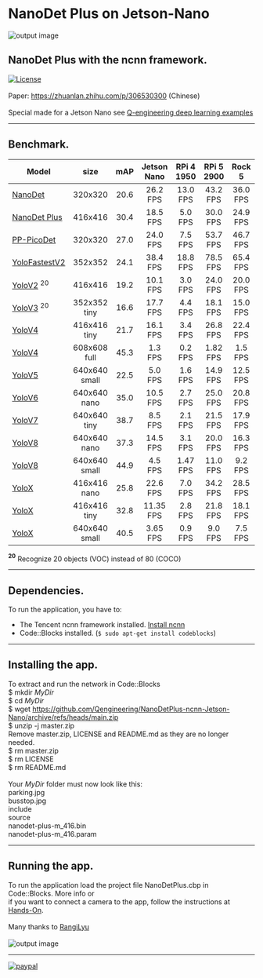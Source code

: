 # NanoDet Plus on Jetson-Nano
![output image]( https://qengineering.eu/images/Parking_out_NanoDetPlus.jpg )
## NanoDet Plus with the ncnn framework. <br/>
[![License](https://img.shields.io/badge/License-BSD%203--Clause-blue.svg)](https://opensource.org/licenses/BSD-3-Clause)<br/><br/>
Paper: https://zhuanlan.zhihu.com/p/306530300 (Chinese)<br/><br/>
Special made for a Jetson Nano see [Q-engineering deep learning examples](https://qengineering.eu/deep-learning-examples-on-raspberry-32-64-os.html)

------------

## Benchmark.
| Model  | size | mAP | Jetson Nano | RPi 4 1950 | RPi 5 2900 | Rock 5 | 
| ------------- | :-----:  | :-----:  | :-------------:  | :-------------: | :-----: | :-----: |
| [NanoDet](https://github.com/Qengineering/NanoDet-ncnn-Jetson-Nano) | 320x320 | 20.6  |  26.2 FPS | 13.0 FPS | 43.2 FPS |36.0 FPS |
| [NanoDet Plus](https://github.com/Qengineering/NanoDetPlus-ncnn-Jetson-Nano) | 416x416 | 30.4  |  18.5 FPS | 5.0 FPS | 30.0 FPS | 24.9 FPS |
| [PP-PicoDet](https://github.com/Qengineering/PP-PicoDet-ncnn-Raspberry-Pi-4) | 320x320 | 27.0  |  24.0 FPS | 7.5 FPS | 53.7 FPS | 46.7 FPS |
| [YoloFastestV2](https://github.com/Qengineering/YoloFastestV2-ncnn-Jetson-Nano) | 352x352 | 24.1 |  38.4 FPS | 18.8 FPS | 78.5 FPS | 65.4 FPS | 
| [YoloV2](https://github.com/Qengineering/YoloV2-ncnn-Jetson-Nano) <sup>20</sup>| 416x416 | 19.2 |  10.1 FPS | 3.0 FPS | 24.0 FPS | 20.0 FPS | 
| [YoloV3](https://github.com/Qengineering/YoloV3-ncnn-Jetson-Nano) <sup>20</sup>| 352x352 tiny | 16.6 | 17.7 FPS | 4.4 FPS | 18.1 FPS | 15.0 FPS | 
| [YoloV4](https://github.com/Qengineering/YoloV4-ncnn-Jetson-Nano) | 416x416 tiny | 21.7 | 16.1 FPS | 3.4 FPS | 26.8 FPS | 22.4 FPS | 
| [YoloV4](https://github.com/Qengineering/YoloV4-ncnn-Jetson-Nano) | 608x608 full | 45.3 | 1.3 FPS | 0.2 FPS | 1.82 FPS | 1.5 FPS | 
| [YoloV5](https://github.com/Qengineering/YoloV5-ncnn-Jetson-Nano) | 640x640 small | 22.5 | 5.0 FPS | 1.6 FPS | 14.9 FPS | 12.5 FPS | 
| [YoloV6](https://github.com/Qengineering/YoloV6-ncnn-Jetson-Nano) | 640x640 nano | 35.0 | 10.5 FPS | 2.7 FPS | 25.0 FPS | 20.8 FPS | 
| [YoloV7](https://github.com/Qengineering/YoloV5-ncnn-Jetson-Nano) | 640x640 tiny | 38.7 | 8.5 FPS | 2.1 FPS | 21.5 FPS | 17.9 FPS | 
| [YoloV8](https://github.com/Qengineering/YoloV8-ncnn-Jetson-Nano) | 640x640 nano | 37.3 | 14.5 FPS | 3.1 FPS | 20.0 FPS | 16.3 FPS | 
| [YoloV8](https://github.com/Qengineering/YoloV8-ncnn-Jetson-Nano) | 640x640 small | 44.9 | 4.5 FPS | 1.47 FPS | 11.0 FPS | 9.2 FPS | 
| [YoloX](https://github.com/Qengineering/YoloX-ncnn-Jetson-Nano) | 416x416 nano | 25.8 | 22.6 FPS | 7.0 FPS | 34.2 FPS | 28.5 FPS | 
| [YoloX](https://github.com/Qengineering/YoloX-ncnn-Jetson-Nano) | 416x416 tiny | 32.8 | 11.35 FPS | 2.8 FPS | 21.8 FPS | 18.1 FPS | 
| [YoloX](https://github.com/Qengineering/YoloX-ncnn-Jetson-Nano) | 640x640 small | 40.5 | 3.65 FPS | 0.9 FPS | 9.0 FPS | 7.5 FPS | 

<b><sup>20</sup></b> Recognize 20 objects (VOC) instead of 80 (COCO)

------------

## Dependencies.
To run the application, you have to:
- The Tencent ncnn framework installed. [Install ncnn](https://qengineering.eu/install-ncnn-on-jetson-nano.html) <br/>
- Code::Blocks installed. (`$ sudo apt-get install codeblocks`)

------------

## Installing the app.
To extract and run the network in Code::Blocks <br/>
$ mkdir *MyDir* <br/>
$ cd *MyDir* <br/>
$ wget https://github.com/Qengineering/NanoDetPlus-ncnn-Jetson-Nano/archive/refs/heads/main.zip <br/>
$ unzip -j master.zip <br/>
Remove master.zip, LICENSE and README.md as they are no longer needed. <br/> 
$ rm master.zip <br/>
$ rm LICENSE <br/>
$ rm README.md <br/> <br/>
Your *MyDir* folder must now look like this: <br/> 
parking.jpg <br/>
busstop.jpg <br/>
include <br/>
source <br/>
nanodet-plus-m_416.bin <br/>
nanodet-plus-m_416.param <br/>

------------

## Running the app.
To run the application load the project file NanoDetPlus.cbp in Code::Blocks. More info or<br/> 
if you want to connect a camera to the app, follow the instructions at [Hands-On](https://qengineering.eu/deep-learning-examples-on-raspberry-32-64-os.html#HandsOn).<br/><br/>
Many thanks to [RangiLyu](https://github.com/RangiLyu/nanodet)<br/><br/>
![output image]( https://qengineering.eu/images/Bus_out_NanoDetPlus.jpg )

------------

[![paypal](https://qengineering.eu/images/TipJarSmall4.png)](https://www.paypal.com/cgi-bin/webscr?cmd=_s-xclick&hosted_button_id=CPZTM5BB3FCYL) 

